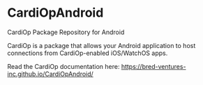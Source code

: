 # CardiOpAndroid
CardiOp Package Repository for Android

CardiOp is a package that allows your Android application to host connections from CardiOp-enabled iOS/WatchOS apps.

Read the CardiOp documentation here: https://bred-ventures-inc.github.io/CardiOpAndroid/
